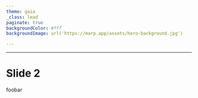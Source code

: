 ```yaml
---
theme: gaia
_class: lead
paginate: true
backgroundColor: #fff
backgroundImage: url('https://marp.app/assets/hero-background.jpg')

---
```


<style>
#EOJ {
  fill: #ff7f0e;
  stroke: #ff7f0e;
}

#WEOJ {
  fill: #1f77b4;
  stroke: #1f77b4;
}

</style>

<body></body>

<!-- Load d3.js -->
<script src="https://d3js.org/d3.v3.min.js"></script>

<script src="brgrflow.js"></script>

---

# Slide 2

foobar
```
